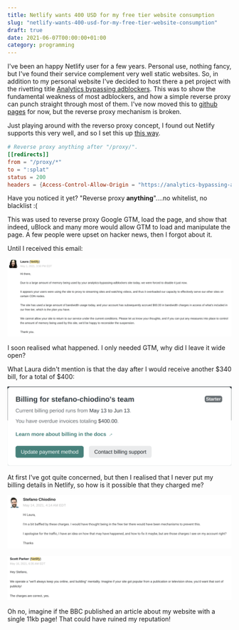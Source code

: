 ```yaml
---
title: Netlify wants 400 USD for my free tier website consumption
slug: "netlify-wants-400-usd-for-my-free-tier-website-consumption"
draft: true
date: 2021-06-07T00:00:00+01:00
category: programming
---
```


I've been an happy Netlify user for a few years. Personal use, nothing fancy, but I've found their service complement very well static websites. So, in addition to my personal website I've decided to host there a pet project with the rivetting title [Analytics bypassing adblockers](https://github.com/StefanoChiodino/analytics-bypassing-adblockers). This was to show the fundamental weakness of most adblockers, and how a simple reverse proxy can punch straight through most of them. I've now moved this to [github pages](https://stefanochiodino.github.io/analytics-bypassing-adblockers/) for now, but the reverse proxy mechanism is broken.

Just playing around with the reverso proxy concept, I found out Netlify supports this very well, and so I set this up [this way](https://github.com/StefanoChiodino/analytics-bypassing-adblockers/blob/master/netlify.toml).

```toml
# Reverse proxy anything after "/proxy/".
[[redirects]]
from = "/proxy/*"
to = ":splat"
status = 200
headers = {Access-Control-Allow-Origin = "https://analytics-bypassing-adblockers.netlify.com"}
```

Have you noticed it yet? "Reverse proxy **anything**"....no whitelist, no blacklist :(

This was used to reverse proxy Google GTM, load the page, and show that indeed, uBlock and many more would allow GTM to load and manipulate the page. A few people were upset on hacker news, then I forgot about it.

Until I received this email:

![](/images/netlify_chages.png)

I soon realised what happened. I only needed GTM, why did I leave it wide open?

What Laura didn't mention is that the day after I would receive another $340 bill, for a total of $400:

![](/images/netlify_bill-1.png)

At first I've got quite concerned, but then I realised that I never put my billing details in Netlify, so how is it possible that they charged me?

![](/images/netlify_question.png)

![](/images/netlify_answer.png)

Oh no, imagine if the BBC published an article about my website with a single 11kb page! That could have ruined my reputation!
